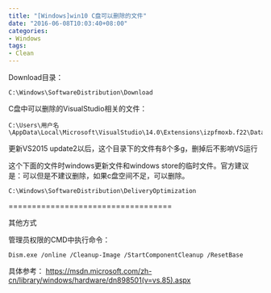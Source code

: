 ```yaml
---
title: "[Windows]win10 C盘可以删除的文件"
date: "2016-06-08T10:03:40+08:00"
categories:
- Windows
tags:
- Clean
---
```


Download目录：

    C:\Windows\SoftwareDistribution\Download

C盘中可以删除的VisualStudio相关的文件：

    C:\Users\用户名\AppData\Local\Microsoft\VisualStudio\14.0\Extensions\izpfmoxb.f22\Data\vs14_XXXX

更新VS2015 update2以后，这个目录下的文件有8个多g，删掉后不影响VS运行


这个下面的文件时windows更新文件和windows store的临时文件。官方建议是：可以但是不建议删除，如果c盘空间不足，可以删除。

    C:\Windows\SoftwareDistribution\DeliveryOptimization


===================================

其他方式

管理员权限的CMD中执行命令：

    Dism.exe /online /Cleanup-Image /StartComponentCleanup /ResetBase

具体参考：
https://msdn.microsoft.com/zh-cn/library/windows/hardware/dn898501(v=vs.85).aspx

